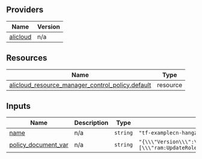 <!-- BEGIN_TF_DOCS -->
## Providers

| Name | Version |
|------|---------|
| <a name="provider_alicloud"></a> [alicloud](#provider\_alicloud) | n/a |

## Resources

| Name | Type |
|------|------|
| [alicloud_resource_manager_control_policy.default](https://registry.terraform.io/providers/hashicorp/alicloud/latest/docs/resources/resource_manager_control_policy) | resource |

## Inputs

| Name | Description | Type | Default | Required |
|------|-------------|------|---------|:--------:|
| <a name="input_name"></a> [name](#input\_name) | n/a | `string` | `"tf-examplecn-hangzhouresourcemanagercontrolpolicy16155"` | no |
| <a name="input_policy_document_var"></a> [policy\_document\_var](#input\_policy\_document\_var) | n/a | `string` | `"{\\\"Version\\\":\\\"1\\\",\\\"Statement\\\":[{\\\"Effect\\\":\\\"Deny\\\",\\\"Action\\\":[\\\"ram:UpdateRole\\\",\\\"ram:DeleteRole\\\",\\\"ram:AttachPolicyToRole\\\",\\\"ram:DetachPolicyFromRole\\\"],\\\"Resource\\\":\\\"acs:ram:*:*:role/ResourceDirectoryAccountAccessRole\\\"}]}"` | no |
<!-- END_TF_DOCS -->    